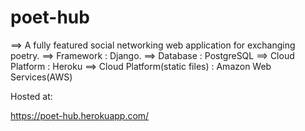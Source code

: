 # poet-hub

==> A fully featured social networking web application for exchanging poetry.
==> Framework : Django.
==> Database : PostgreSQL
==> Cloud Platform : Heroku
==> Cloud Platform(static files) : Amazon Web Services(AWS)

Hosted at:

https://poet-hub.herokuapp.com/
